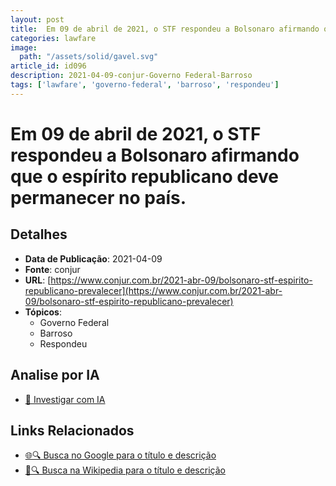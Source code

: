 ```yaml
---
layout: post
title:  Em 09 de abril de 2021, o STF respondeu a Bolsonaro afirmando que o espírito republicano deve permanecer no país.
categories: lawfare
image: 
  path: "/assets/solid/gavel.svg"
article_id: id096
description: 2021-04-09-conjur-Governo Federal-Barroso
tags: ['lawfare', 'governo-federal', 'barroso', 'respondeu']
---
```


# Em 09 de abril de 2021, o STF respondeu a Bolsonaro afirmando que o espírito republicano deve permanecer no país.

## Detalhes
- **Data de Publicação**: 2021-04-09
- **Fonte**: conjur
- **URL**: [https://www.conjur.com.br/2021-abr-09/bolsonaro-stf-espirito-republicano-prevalecer](https://www.conjur.com.br/2021-abr-09/bolsonaro-stf-espirito-republicano-prevalecer)
- **Tópicos**:
  - Governo Federal
  - Barroso
  - Respondeu

## Analise por IA
- [🤖 Investigar com IA](https://www.perplexity.ai/search?q=%22not%C3%ADcia%20artigo%20Brasil%22%20Em%2009%20de%20abril%20de%202021%2C%20o%20STF%20respondeu%20a%20Bolsonaro%20afirmando%20que%20o%20esp%C3%ADrito%20republicano%20deve%20permanecer%20no%20pa%C3%ADs.%20conjur%202021-04-09)

## Links Relacionados
- [🌐🔍 Busca no Google para o título e descrição](https://www.google.com/search?q=%22not%C3%ADcia%20artigo%20Brasil%22%20Em%2009%20de%20abril%20de%202021%2C%20o%20STF%20respondeu%20a%20Bolsonaro%20afirmando%20que%20o%20esp%C3%ADrito%20republicano%20deve%20permanecer%20no%20pa%C3%ADs.%20conjur%202021-04-09)
- [📖🔍 Busca na Wikipedia para o título e descrição](https://pt.wikipedia.org/w/index.php?search=%22not%C3%ADcia%20artigo%20Brasil%22%20Em%2009%20de%20abril%20de%202021%2C%20o%20STF%20respondeu%20a%20Bolsonaro%20afirmando%20que%20o%20esp%C3%ADrito%20republicano%20deve%20permanecer%20no%20pa%C3%ADs.%20conjur%202021-04-09)

